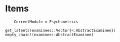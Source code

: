 # Items

```@meta
    CurrentModule = Psychometrics
```
```@docs
get_latents(examinees::Vector{<:AbstractExaminee})
empty_chain!(examinee::AbstractExaminee)
```
